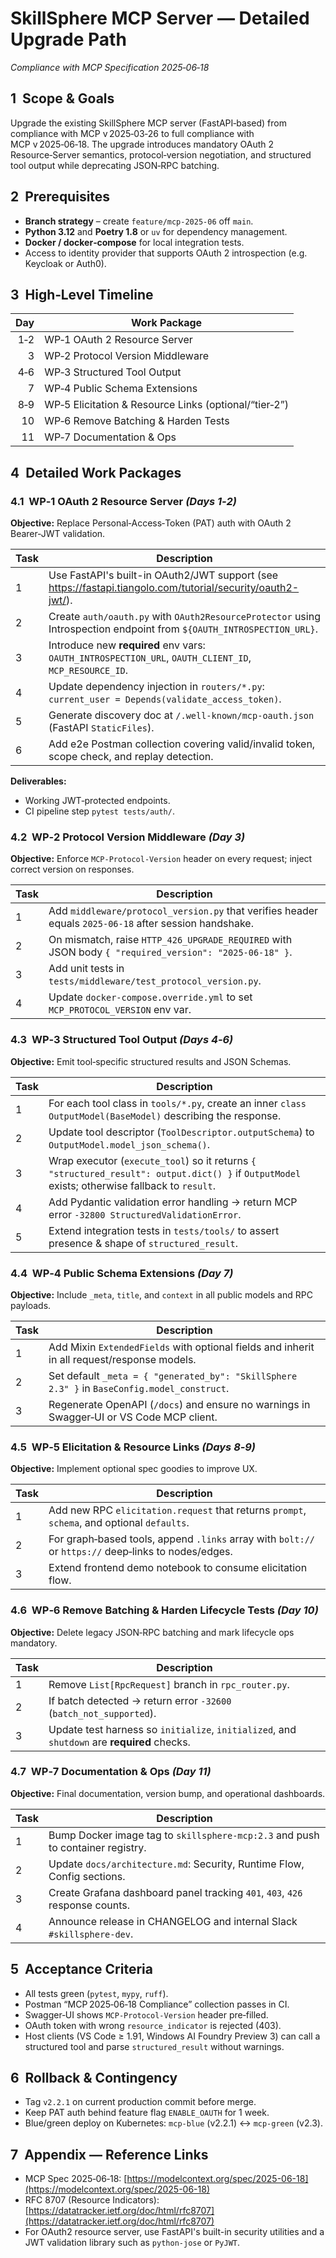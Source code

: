 # SkillSphere MCP Server — Detailed Upgrade Path

*Compliance with MCP Specification 2025‑06‑18*

## 1  Scope & Goals

Upgrade the existing SkillSphere MCP server (FastAPI‑based) from compliance with MCP v 2025‑03‑26 to full compliance with MCP v 2025‑06‑18. The upgrade introduces mandatory OAuth 2 Resource‑Server semantics, protocol‑version negotiation, and structured tool output while deprecating JSON‑RPC batching.

## 2  Prerequisites

* **Branch strategy** – create `feature/mcp-2025‑06` off `main`.
* **Python 3.12** and **Poetry 1.8** or `uv` for dependency management.
* **Docker / docker‑compose** for local integration tests.
* Access to identity provider that supports OAuth 2 introspection (e.g. Keycloak or Auth0).

## 3  High‑Level Timeline

| Day | Work Package                                          |
| --: | ----------------------------------------------------- |
| 1‑2 | WP‑1 OAuth 2 Resource Server                          |
|   3 | WP‑2 Protocol Version Middleware                      |
| 4‑6 | WP‑3 Structured Tool Output                           |
|   7 | WP‑4 Public Schema Extensions                         |
| 8‑9 | WP‑5 Elicitation & Resource Links (optional/“tier‑2”) |
|  10 | WP‑6 Remove Batching & Harden Tests                   |
|  11 | WP‑7 Documentation & Ops                              |

## 4  Detailed Work Packages

### 4.1  WP‑1 OAuth 2 Resource Server *(Days 1‑2)*

**Objective:** Replace Personal‑Access‑Token (PAT) auth with OAuth 2 Bearer‑JWT validation.

| Task | Description                                                                                                           |
| ---- | --------------------------------------------------------------------------------------------------------------------- |
| 1    | Use FastAPI's built-in OAuth2/JWT support (see <https://fastapi.tiangolo.com/tutorial/security/oauth2-jwt/>).           |
| 2    | Create `auth/oauth.py` with `OAuth2ResourceProtector` using Introspection endpoint from `${OAUTH_INTROSPECTION_URL}`. |
| 3    | Introduce new **required** env vars: `OAUTH_INTROSPECTION_URL`, `OAUTH_CLIENT_ID`, `MCP_RESOURCE_ID`.                 |
| 4    | Update dependency injection in `routers/*.py`: `current_user = Depends(validate_access_token)`.                       |
| 5    | Generate discovery doc at `/.well-known/mcp-oauth.json` (FastAPI `StaticFiles`).                                      |
| 6    | Add e2e Postman collection covering valid/invalid token, scope check, and replay detection.                           |

**Deliverables:**

* Working JWT‑protected endpoints.
* CI pipeline step `pytest tests/auth/`.

### 4.2  WP‑2 Protocol Version Middleware *(Day 3)*

**Objective:** Enforce `MCP-Protocol-Version` header on every request; inject correct version on responses.

| Task | Description                                                                                            |
| ---- | ------------------------------------------------------------------------------------------------------ |
| 1    | Add `middleware/protocol_version.py` that verifies header equals `2025‑06‑18` after session handshake. |
| 2    | On mismatch, raise `HTTP_426_UPGRADE_REQUIRED` with JSON body `{ "required_version": "2025-06-18" }`.  |
| 3    | Add unit tests in `tests/middleware/test_protocol_version.py`.                                         |
| 4    | Update `docker-compose.override.yml` to set `MCP_PROTOCOL_VERSION` env var.                            |

### 4.3  WP‑3 Structured Tool Output *(Days 4‑6)*

**Objective:** Emit tool‑specific structured results and JSON Schemas.

| Task | Description                                                                                                                                    |
| ---- | ---------------------------------------------------------------------------------------------------------------------------------------------- |
| 1    | For each tool class in `tools/*.py`, create an inner `class OutputModel(BaseModel)` describing the response.                                   |
| 2    | Update tool descriptor (`ToolDescriptor.outputSchema`) to `OutputModel.model_json_schema()`.                                                   |
| 3    | Wrap executor (`execute_tool`) so it returns `{ "structured_result": output.dict() }` if `OutputModel` exists; otherwise fallback to `result`. |
| 4    | Add Pydantic validation error handling → return MCP error `-32800 StructuredValidationError`.                                                  |
| 5    | Extend integration tests in `tests/tools/` to assert presence & shape of `structured_result`.                                                  |

### 4.4  WP‑4 Public Schema Extensions *(Day 7)*

**Objective:** Include `_meta`, `title`, and `context` in all public models and RPC payloads.

| Task | Description                                                                                  |
| ---- | -------------------------------------------------------------------------------------------- |
| 1    | Add Mixin `ExtendedFields` with optional fields and inherit in all request/response models.  |
| 2    | Set default `_meta = { "generated_by": "SkillSphere 2.3" }` in `BaseConfig.model_construct`. |
| 3    | Regenerate OpenAPI (`/docs`) and ensure no warnings in Swagger‑UI or VS Code MCP client.     |

### 4.5  WP‑5 Elicitation & Resource Links *(Days 8‑9)*

**Objective:** Implement optional spec goodies to improve UX.

| Task | Description                                                                                          |
| ---- | ---------------------------------------------------------------------------------------------------- |
| 1    | Add new RPC `elicitation.request` that returns `prompt`, `schema`, and optional `defaults`.          |
| 2    | For graph‑based tools, append `.links` array with `bolt://` or `https://` deep‑links to nodes/edges. |
| 3    | Extend frontend demo notebook to consume elicitation flow.                                           |

### 4.6  WP‑6 Remove Batching & Harden Lifecycle Tests *(Day 10)*

**Objective:** Delete legacy JSON‑RPC batching and mark lifecycle ops mandatory.

| Task | Description                                                                                 |
| ---- | ------------------------------------------------------------------------------------------- |
| 1    | Remove `List[RpcRequest]` branch in `rpc_router.py`.                                        |
| 2    | If batch detected → return error `-32600` (`batch_not_supported`).                          |
| 3    | Update test harness so `initialize`, `initialized`, and `shutdown` are **required** checks. |

### 4.7  WP‑7 Documentation & Ops *(Day 11)*

**Objective:** Final documentation, version bump, and operational dashboards.

| Task | Description                                                                    |
| ---- | ------------------------------------------------------------------------------ |
| 1    | Bump Docker image tag to `skillsphere-mcp:2.3` and push to container registry. |
| 2    | Update `docs/architecture.md`: Security, Runtime Flow, Config sections.        |
| 3    | Create Grafana dashboard panel tracking `401`, `403`, `426` response counts.   |
| 4    | Announce release in CHANGELOG and internal Slack `#skillsphere‑dev`.           |

## 5  Acceptance Criteria

* All tests green (`pytest`, `mypy`, `ruff`).
* Postman “MCP 2025‑06‑18 Compliance” collection passes in CI.
* Swagger‑UI shows `MCP-Protocol-Version` header pre‑filled.
* OAuth token with wrong `resource_indicator` is rejected (403).
* Host clients (VS Code ≥ 1.91, Windows AI Foundry Preview 3) can call a structured tool and parse `structured_result` without warnings.

## 6  Rollback & Contingency

* Tag `v2.2.1` on current production commit before merge.
* Keep PAT auth behind feature flag `ENABLE_OAUTH` for 1 week.
* Blue/green deploy on Kubernetes: `mcp‑blue` (v2.2.1) ↔ `mcp‑green` (v2.3).

## 7  Appendix — Reference Links

* MCP Spec 2025‑06‑18: [https://modelcontext.org/spec/2025-06-18](https://modelcontext.org/spec/2025-06-18)
* RFC 8707 (Resource Indicators): [https://datatracker.ietf.org/doc/html/rfc8707](https://datatracker.ietf.org/doc/html/rfc8707)
* For OAuth2 resource server, use FastAPI's built-in security utilities and a JWT validation library such as `python-jose` or `PyJWT`.

